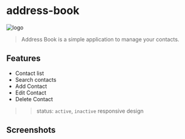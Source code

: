 # address-book

![logo](./logo.png)

> Address Book is a simple application to manage your contacts.

## Features

- Contact list
- Search contacts
- Add Contact
- Edit Contact
- Delete Contact

> > status: `active`, `inactive`
> > responsive design

## Screenshots
